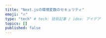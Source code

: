 ```yaml
---
title: "Next.jsの環境変数のセキュリティ"
emoji: "🔥"
type: "tech" # tech: 技術記事 / idea: アイデア
topics: []
published: false
---
```

